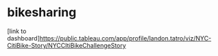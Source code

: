 # bikesharing
[link to dashboard]https://public.tableau.com/app/profile/landon.tatro/viz/NYC-CitiBike-Story/NYCCItiBikeChallengeStory
